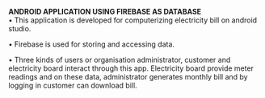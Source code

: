 
<b>ANDROID APPLICATION USING FIREBASE AS DATABASE</b>  
• This application is developed for computerizing electricity bill on android studio.

• Firebase is used for storing and accessing data.

• Three kinds of users or organisation administrator, customer and electricity board interact through this app. Electricity     board provide meter readings and on these data, administrator generates monthly bill and by logging in customer can download   bill.

